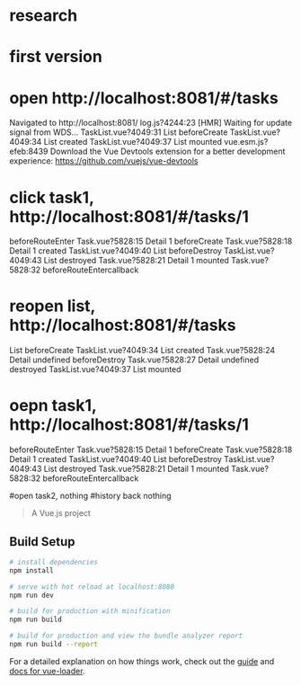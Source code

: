 # research
# first version
# open http://localhost:8081/#/tasks
Navigated to http://localhost:8081/
log.js?4244:23 [HMR] Waiting for update signal from WDS...
TaskList.vue?4049:31 List beforeCreate
TaskList.vue?4049:34 List created
TaskList.vue?4049:37 List mounted
vue.esm.js?efeb:8439 Download the Vue Devtools extension for a better development experience:
https://github.com/vuejs/vue-devtools

# click task1, http://localhost:8081/#/tasks/1
beforeRouteEnter
Task.vue?5828:15 Detail 1 beforeCreate
Task.vue?5828:18 Detail 1 created
TaskList.vue?4049:40 List beforeDestroy
TaskList.vue?4049:43 List destroyed
Task.vue?5828:21 Detail 1 mounted
Task.vue?5828:32 beforeRouteEntercallback

# reopen list, http://localhost:8081/#/tasks
List beforeCreate
TaskList.vue?4049:34 List created
Task.vue?5828:24 Detail undefined beforeDestroy
Task.vue?5828:27 Detail undefined destroyed
TaskList.vue?4049:37 List mounted

# oepn task1, http://localhost:8081/#/tasks/1
beforeRouteEnter
Task.vue?5828:15 Detail 1 beforeCreate
Task.vue?5828:18 Detail 1 created
TaskList.vue?4049:40 List beforeDestroy
TaskList.vue?4049:43 List destroyed
Task.vue?5828:21 Detail 1 mounted
Task.vue?5828:32 beforeRouteEntercallback


#open task2,
nothing
#history back
nothing




> A Vue.js project

## Build Setup

``` bash
# install dependencies
npm install

# serve with hot reload at localhost:8080
npm run dev

# build for production with minification
npm run build

# build for production and view the bundle analyzer report
npm run build --report
```

For a detailed explanation on how things work, check out the [guide](http://vuejs-templates.github.io/webpack/) and [docs for vue-loader](http://vuejs.github.io/vue-loader).
